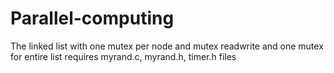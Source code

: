 # Parallel-computing
The linked list with one mutex per node and mutex readwrite and one mutex for entire list requires myrand.c, myrand.h, timer.h files
